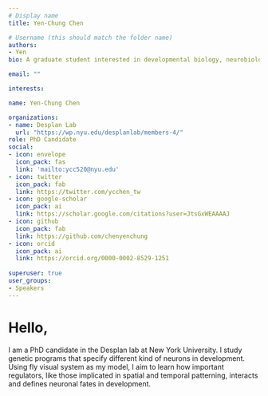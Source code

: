 ```yaml
---
# Display name
title: Yen-Chung Chen

# Username (this should match the folder name)
authors:
- Yen
bio: A graduate student interested in developmental biology, neurobiology and bioinformatics.

email: ""

interests:

name: Yen-Chung Chen

organizations:
- name: Desplan Lab
  url: "https://wp.nyu.edu/desplanlab/members-4/"
role: PhD Candidate
social:
- icon: envelope
  icon_pack: fas
  link: 'mailto:ycc520@nyu.edu'
- icon: twitter
  icon_pack: fab
  link: https://twitter.com/ycchen_tw
- icon: google-scholar
  icon_pack: ai
  link: https://scholar.google.com/citations?user=JtsGxWEAAAAJ
- icon: github
  icon_pack: fab
  link: https://github.com/chenyenchung
- icon: orcid
  icon_pack: ai
  link: https://orcid.org/0000-0002-8529-1251
  
superuser: true
user_groups:
- Speakers
---
```


# Hello,
I am a PhD candidate in the Desplan lab at New York University. I study genetic 
programs that specify different kind of neurons in development. Using fly visual 
system as my model, I aim to learn how important regulators, like those implicated 
in spatial and temporal patterning, interacts and defines neuronal fates in development.
